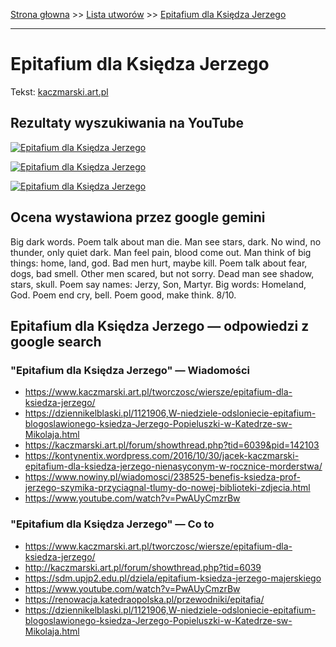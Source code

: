 [Strona głowna](../index.md) >> [Lista utworów](../list.md) >> [Epitafium dla Księdza Jerzego](149.md)

---

# Epitafium dla Księdza Jerzego

Tekst: [kaczmarski.art.pl](https://www.kaczmarski.art.pl/tworczosc/wiersze/epitafium-dla-ksiedza-jerzego/)

## Rezultaty wyszukiwania na YouTube

[![Epitafium dla Księdza Jerzego](http://img.youtube.com/vi/L20XiH-hyFw/0.jpg)](https://www.youtube.com/watch?v=L20XiH-hyFw "Epitafium dla księdza Jerzego / Jacek Kaczmarski - YouTube")

[![Epitafium dla Księdza Jerzego](http://img.youtube.com/vi/PwAUyCmzrBw/0.jpg)](https://www.youtube.com/watch?v=PwAUyCmzrBw "Jacek Kaczmarski - Epitafium dla księdza Jerzego - YouTube")

[![Epitafium dla Księdza Jerzego](http://img.youtube.com/vi/0K4O3aERmgg/0.jpg)](https://www.youtube.com/watch?v=0K4O3aERmgg "Epitafium dla księdza Jerzego - recytacja - YouTube")

## Ocena wystawiona przez google gemini

Big dark words. Poem talk about man die. Man see stars, dark. No wind, no thunder, only quiet dark. Man feel pain, blood come out. Man think of big things: home, land, god. Bad men hurt, maybe kill. Poem talk about fear, dogs, bad smell. Other men scared, but not sorry. Dead man see shadow, stars, skull. Poem say names: Jerzy, Son, Martyr. Big words: Homeland, God. Poem end cry, bell. Poem good, make think. 8/10.


## Epitafium dla Księdza Jerzego — odpowiedzi z google search

### "Epitafium dla Księdza Jerzego" — Wiadomości

 - <https://www.kaczmarski.art.pl/tworczosc/wiersze/epitafium-dla-ksiedza-jerzego/>
 - <https://dziennikelblaski.pl/1121906,W-niedziele-odsloniecie-epitafium-blogoslawionego-ksiedza-Jerzego-Popieluszki-w-Katedrze-sw-Mikolaja.html>
 - <https://kaczmarski.art.pl/forum/showthread.php?tid=6039&pid=142103>
 - <https://kontynentix.wordpress.com/2016/10/30/jacek-kaczmarski-epitafium-dla-ksiedza-jerzego-nienasyconym-w-rocznice-morderstwa/>
 - <https://www.nowiny.pl/wiadomosci/238525-benefis-ksiedza-prof-jerzego-szymika-przyciagnal-tlumy-do-nowej-biblioteki-zdjecia.html>
 - <https://www.youtube.com/watch?v=PwAUyCmzrBw>

### "Epitafium dla Księdza Jerzego" — Co to

 - <https://www.kaczmarski.art.pl/tworczosc/wiersze/epitafium-dla-ksiedza-jerzego/>
 - <http://kaczmarski.art.pl/forum/showthread.php?tid=6039>
 - <https://sdm.upjp2.edu.pl/dziela/epitafium-ksiedza-jerzego-majerskiego>
 - <https://www.youtube.com/watch?v=PwAUyCmzrBw>
 - <https://renowacja.katedraopolska.pl/przewodniki/epitafia/>
 - <https://dziennikelblaski.pl/1121906,W-niedziele-odsloniecie-epitafium-blogoslawionego-ksiedza-Jerzego-Popieluszki-w-Katedrze-sw-Mikolaja.html>

